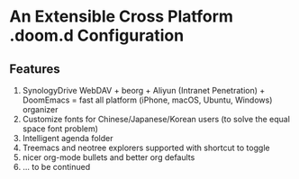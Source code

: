 # An Extensible Cross Platform .doom.d Configuration

## Features
1. SynologyDrive WebDAV + beorg + Aliyun (Intranet Penetration) + DoomEmacs =
   fast all platform (iPhone, macOS, Ubuntu, Windows) organizer
2. Customize fonts for Chinese/Japanese/Korean users (to solve the equal space
   font problem)
3. Intelligent agenda folder
4. Treemacs and neotree explorers supported with shortcut to toggle
5. nicer org-mode bullets and better org defaults
6. ... to be continued
